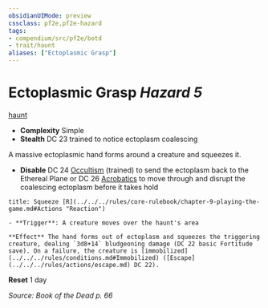 ```yaml
---
obsidianUIMode: preview
cssclass: pf2e,pf2e-hazard
tags:
- compendium/src/pf2e/botd
- trait/haunt
aliases: ["Ectoplasmic Grasp"]
---
```

# Ectoplasmic Grasp *Hazard 5*  
[haunt](../../../rules/traits/haunt.md)  

- **Complexity** Simple
- **Stealth** DC 23 trained to notice ectoplasm coalescing  

A massive ectoplasmic hand forms around a creature and squeezes it.

- **Disable** DC 24 [Occultism](../../skills.md#Occultism) (trained) to send the ectoplasm back to the Ethereal Plane or DC 26 [Acrobatics](../../skills.md#Acrobatics) to move through and disrupt the coalescing ectoplasm before it takes hold  
     
```ad-embed-ability
title: Squeeze [R](../../../rules/core-rulebook/chapter-9-playing-the-game.md#Actions "Reaction")

- **Trigger**: A creature moves over the haunt's area

**Effect** The hand forms out of ectoplasm and squeezes the triggering creature, dealing `3d8+14` bludgeoning damage (DC 22 basic Fortitude save). On a failure, the creature is [immobilized](../../../rules/conditions.md#Immobilized) ([Escape](../../../rules/actions/escape.md) DC 22).
```

**Reset** 1 day  

*Source: Book of the Dead p. 66*
